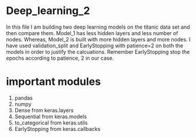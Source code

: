 # Deep_learning_2
In this file I am building two deep learning models on the titanic data set and then compare them. Model_1 has less hidden layers 
and less number of nodes. Whereas, Model_2 is built with more hidden layers and more nodes. I have used validation_split and EarlyStopping with patience=2 on both the models in order to justify the calcuations. Remember EarlyStopping stop the epochs according to patience, 2 in our case.

# important modules
1. pandas
2. numpy
3. Dense from keras.layers
4. Sequential from keras.models
5. to_categorical from keras.utils
6. EarlyStopping from keras.callbacks 

